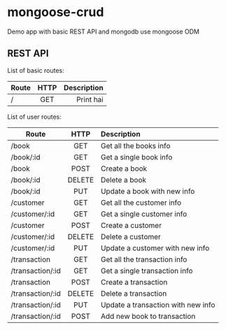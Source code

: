 # mongoose-crud

Demo app with basic REST API and mongodb use mongoose ODM

## REST API

List of basic routes:

| Route            | HTTP          | Description      |
| ------------- |:-------------:| ----------------:|
| /    | GET           | Print hai     |

List of user routes:

| Route             | HTTP          | Description      |
| -------------     |:-------------:| :----------------|
| /book          |GET            | Get all the books info    |
| /book/:id      |GET            | Get a single book info     |
| /book         |POST           | Create a book|
| /book/:id      |DELETE         | Delete a book|
| /book/:id      |PUT            | Update a book with new info |
| /customer          |GET            | Get all the customer info    |
| /customer/:id      |GET            | Get a single customer info     |
| /customer         |POST           | Create a customer|
| /customer/:id      |DELETE         | Delete a customer|
| /customer/:id      |PUT            | Update a customer with new info |
| /transaction          |GET            | Get all the transaction info    |
| /transaction/:id      |GET            | Get a single transaction info     |
| /transaction         |POST           | Create a transaction|
| /transaction/:id      |DELETE         | Delete a transaction|
| /transaction/:id      |PUT            | Update a transaction with new info |
| /transaction/:id      |POST            | Add new book to transaction |
